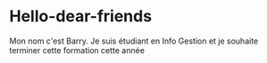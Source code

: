 # Hello-dear-friends
Mon nom c'est Barry. Je suis étudiant en Info Gestion et je souhaite terminer cette formation cette année
